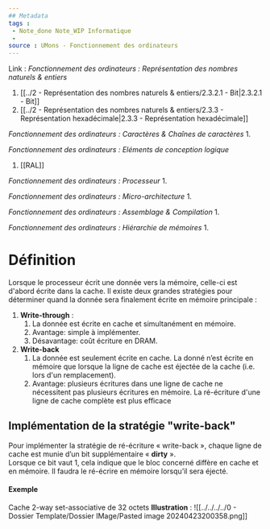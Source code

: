 ```yaml
---
## Metadata
tags : 
 - Note_done Note_WIP Informatique
 - 
source : UMons - Fonctionnement des ordinateurs
---
```


Link :
_Fonctionnement des ordinateurs : Représentation des nombres naturels & entiers_
1. [[../2 - Représentation des nombres naturels & entiers/2.3.2.1 - Bit|2.3.2.1 - Bit]]
2. [[../2 - Représentation des nombres naturels & entiers/2.3.3 - Représentation hexadécimale|2.3.3 - Représentation hexadécimale]]

_Fonctionnement des ordinateurs : Caractères & Chaînes de caractères_
1.

_Fonctionnement des ordinateurs : Eléments de conception logique_
1. [[RAL]]

_Fonctionnement des ordinateurs : Processeur_
1.

_Fonctionnement des ordinateurs : Micro-architecture_
1.

_Fonctionnement des ordinateurs : Assemblage & Compilation_
1.

_Fonctionnement des ordinateurs : Hiérarchie de mémoires_
1.

# Définition
Lorsque le processeur écrit une donnée vers la mémoire, celle-ci est d'abord écrite dans la cache. Il existe deux grandes stratégies pour déterminer quand la donnée sera finalement écrite en mémoire principale : 
1. **Write-through** : 
	1. La donnée est écrite en cache et simultanément en mémoire. 
	2. Avantage: simple à implémenter. 
	3. Désavantage: coût écriture en DRAM. 
2. **Write-back** 
	1. La donnée est seulement écrite en cache. La donné n’est écrite en mémoire que lorsque la ligne de cache est éjectée de la cache (i.e. lors d'un remplacement). 
	2. Avantage: plusieurs écritures dans une ligne de cache ne nécessitent pas plusieurs écritures en mémoire. La ré-écriture d'une ligne de cache complète est plus efficace

## Implémentation de la stratégie "write-back"
Pour implémenter la stratégie de ré-écriture « write-back », chaque ligne de cache est munie d’un bit supplémentaire « **dirty** ». 
\
Lorsque ce bit vaut 1, cela indique que le bloc concerné diffère en cache et en mémoire. Il faudra le ré-écrire en mémoire lorsqu’il sera éjecté.
#### Exemple
Cache 2-way set-associative de 32 octets
**Illustration** : ![[../../../../0 - Dossier Template/Dossier IMage/Pasted image 20240423200358.png]]
